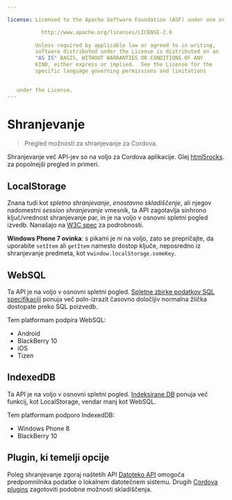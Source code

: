 ```yaml
---

license: Licensed to the Apache Software Foundation (ASF) under one or more contributor license agreements. See the NOTICE file distributed with this work for additional information regarding copyright ownership. The ASF licenses this file to you under the Apache License, Version 2.0 (the "License"); you may not use this file except in compliance with the License. You may obtain a copy of the License at

           http://www.apache.org/licenses/LICENSE-2.0
    
         Unless required by applicable law or agreed to in writing,
         software distributed under the License is distributed on an
         "AS IS" BASIS, WITHOUT WARRANTIES OR CONDITIONS OF ANY
         KIND, either express or implied.  See the License for the
         specific language governing permissions and limitations
    

   under the License.
---
```


# Shranjevanje

> Pregled možnosti za shranjevanje za Cordova.

Shranjevanje več API-jev so na voljo za Cordova aplikacije. Glej [html5rocks][1]. za popolnejši pregled in primeri.

 [1]: http://www.html5rocks.com/en/features/storage

## LocalStorage

Znana tudi kot *spletno shranjevanje*, *enostavno skladiščenje*, ali njegov nadomestni *session shranjevanje* vmesnik, ta API zagotavlja sinhrono ključ/vrednost shranjevanje par, in je na voljo v osnovni spletni pogled izvedb. Nanašajo na [W3C spec][2] za podrobnosti.

 [2]: http://www.w3.org/TR/webstorage/

**Windows Phone 7 ovinka**: s pikami je *ni* na voljo, zato se prepričajte, da uporabite `setItem` ali `getItem` namesto dostop ključe, neposredno iz shranjevanje predmeta, kot v`window.localStorage.someKey`.

## WebSQL

Ta API je na voljo v osnovni spletni pogled. [Spletne zbirke podatkov SQL specifikaciji][3] ponuja več poln-izrazit časovno določljiv normalna žlička dostopate preko SQL poizvedb.

 [3]: http://dev.w3.org/html5/webdatabase/

Tem platformam podpira WebSQL:

*   Android
*   BlackBerry 10
*   iOS
*   Tizen

## IndexedDB

Ta API je na voljo v osnovni spletni pogled. [Indeksirane DB][4] ponuja več funkcij, kot LocalStorage, vendar manj kot WebSQL.

 [4]: http://www.w3.org/TR/IndexedDB/

Tem platformam podporo IndexedDB:

*   Windows Phone 8
*   BlackBerry 10

## Plugin, ki temelji opcije

Poleg shranjevanje zgoraj naštetih API [Datoteko API][5] omogoča predpomnilnika podatke o lokalnem datotečnem sistemu. Drugih [Cordova plugins][6] zagotoviti podobne možnosti skladiščenja.

 [5]: https://github.com/apache/cordova-plugin-file/blob/master/doc/index.md
 [6]: http://plugins.cordova.io/